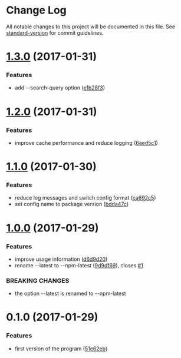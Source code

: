 # Change Log

All notable changes to this project will be documented in this file. See [standard-version](https://github.com/conventional-changelog/standard-version) for commit guidelines.

<a name="1.3.0"></a>
# [1.3.0](https://github.com/clebert/pkgname/compare/v1.2.0...v1.3.0) (2017-01-31)


### Features

* add --search-query option ([e1b28f3](https://github.com/clebert/pkgname/commit/e1b28f3))



<a name="1.2.0"></a>
# [1.2.0](https://github.com/clebert/pkgname/compare/v1.1.0...v1.2.0) (2017-01-31)


### Features

* improve cache performance and reduce logging ([6aed5c1](https://github.com/clebert/pkgname/commit/6aed5c1))



<a name="1.1.0"></a>
# [1.1.0](https://github.com/clebert/pkgname/compare/v1.0.0...v1.1.0) (2017-01-30)


### Features

* reduce log messages and switch config format ([ca692c5](https://github.com/clebert/pkgname/commit/ca692c5))
* set config name to package version ([bdda47c](https://github.com/clebert/pkgname/commit/bdda47c))



<a name="1.0.0"></a>
# [1.0.0](https://github.com/clebert/pkgname/compare/v0.1.0...v1.0.0) (2017-01-29)


### Features

* improve usage information ([d6d9d20](https://github.com/clebert/pkgname/commit/d6d9d20))
* rename --latest to --npm-latest ([9d9df69](https://github.com/clebert/pkgname/commit/9d9df69)), closes [#1](https://github.com/clebert/pkgname/issues/1)


### BREAKING CHANGES

* the option --latest is renamed to --npm-latest



<a name="0.1.0"></a>
# 0.1.0 (2017-01-29)


### Features

* first version of the program ([51e62eb](https://github.com/clebert/pkgname/commit/51e62eb))
